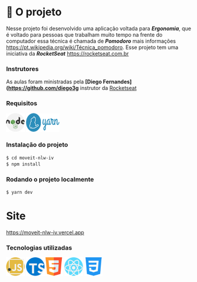 
# 📝 O projeto

Nesse projeto foi desenvolvido uma aplicação voltada para ***Ergonomia***, que é voltado para pessoas que trabalham muito tempo na frente do computador
essa técnica é chamada de ***Pomodoro*** mais informações https://pt.wikipedia.org/wiki/Técnica_pomodoro. Esse projeto tem uma iniciativa da ***RocketSeat***
https://rocketseat.com.br 

###  Instrutores

As aulas foram ministradas pela **[Diego Fernandes](https://github.com/diego3g** instrutor da [Rocketseat](https://rocketseat.com.br/)

### Requisitos

<img src="https://github.com/Sh4kaa/Moveit-NLW-IV/blob/main/icons-readme/nodejs.svg" width="50px" height="50px" title="nodejs"/> <img src="https://github.com/Sh4kaa/Moveit-NLW-IV/blob/main/icons-readme/yarn.png" width="90px" height="50px" title="yarn"/> 


### Instalação do projeto

```sh
$ cd moveit-nlw-iv
$ npm install
```

### Rodando o projeto localmente

```sh
$ yarn dev
```

# Site
https://moveit-nlw-iv.vercel.app


### Tecnologias utilizadas

<img src="https://github.com/Sh4kaa/Moveit-NLW-IV/blob/main/icons-readme/javascript.svg" width="50px" height="50px"/> <img src="https://github.com/Sh4kaa/Moveit-NLW-IV/blob/main/icons-readme/typescript.svg" width="50px" height="50px"/><img src="https://github.com/Sh4kaa/Moveit-NLW-IV/blob/main/icons-readme/html5.svg" width="50px" height="50px"/>  <img src="https://github.com/Sh4kaa/Moveit-NLW-IV/blob/main/icons-readme/react.svg" width="50px" height="50px"/> <img src="https://github.com/Sh4kaa/Moveit-NLW-IV/blob/main/icons-readme/css-3.svg" width="50px" height="50px"/>
